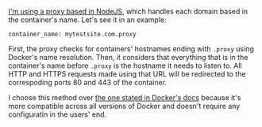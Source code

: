 [I'm using a proxy based in NodeJS](https://github.com/shroomlife/docker-https-proxy), 
which handles each domain based in the container's name. Let's see it in an example:

``container_name: mytestsite.com.proxy``

First, the proxy checks for containers' hostnames ending with ``.proxy`` using Docker's name resolution. Then, it considers that everything that is in the container's name before ``.proxy`` is the hostname it needs to listen to. All HTTP and HTTPS requests made using that URL will be redirected to the correspoding ports 80 and 443 of the container.

I choose this method over [the one stated in Docker's docs](https://docs.docker.com/network/proxy/)
because it's more compatible across all versions of Docker and doesn't require any configuratin
in the users' end.